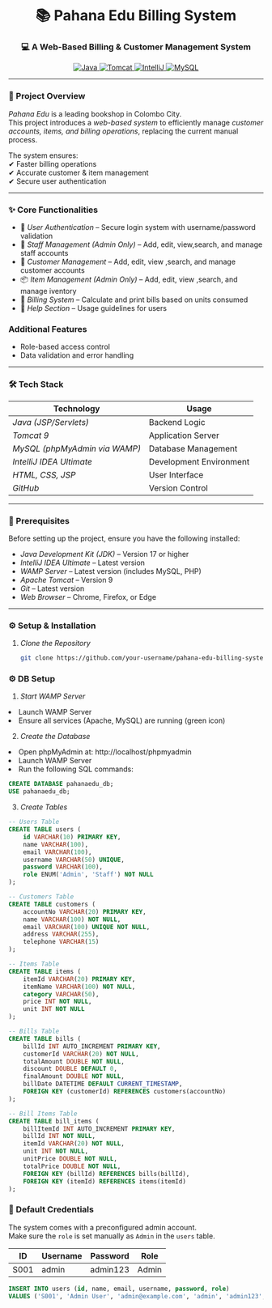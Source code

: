 <h1 align="center">📚 Pahana Edu Billing System</h1>
<h3 align="center">💻 A Web-Based Billing & Customer Management System</h3>

<p align="center">
    <a href="https://www.oracle.com/java/" target="blank">
    <img src="https://img.shields.io/badge/Language-Java-red?style=for-the-badge&logo=openjdk&logoColor=white" alt="Java"/>
  </a>

  <a href="https://www.apache.org/" target="blank">
    <img src="https://img.shields.io/badge/Server-Apache%20Tomcat%209-blue?style=for-the-badge&logo=apachetomcat&logoColor=white" alt="Tomcat"/>
  </a>
  <a href="https://www.jetbrains.com/idea/" target="blank">
    <img src="https://img.shields.io/badge/IDE-IntelliJ%20Ultimate-purple?style=for-the-badge&logo=intellijidea&logoColor=white" alt="IntelliJ"/>
  </a>
  <a href="https://www.mysql.com/" target="blank">
    <img src="https://img.shields.io/badge/Database-MySQL-orange?style=for-the-badge&logo=mysql&logoColor=white" alt="MySQL"/>
  </a>

</p>

---

### 🚀 Project Overview
*Pahana Edu* is a leading bookshop in Colombo City.  
This project introduces a *web-based system* to efficiently manage *customer accounts, items, and billing operations*, replacing the current manual process.  

The system ensures:  
✔ Faster billing operations  
✔ Accurate customer & item management  
✔ Secure user authentication  

---

### ✨ Core Functionalities
- 🔑 *User Authentication* – Secure login system with username/password validation
- 👥 *Staff Management (Admin Only)* – Add, edit, view,search, and manage staff accounts 
- 👥 *Customer Management* – Add, edit, view ,search, and manage customer accounts 
- 📦 *Item Management (Admin Only)* – Add, edit, view ,search, and manage iventory  
- 🧾 *Billing System* – Calculate and print bills based on units consumed  
- 📘 *Help Section* – Usage guidelines for users  


### Additional Features
- Role-based access control
- Data validation and error handling
 


---

### 🛠 Tech Stack
| Technology | Usage |
|------------|-------|
| *Java (JSP/Servlets)* | Backend Logic |
| *Tomcat 9* | Application Server |
| *MySQL (phpMyAdmin via WAMP)* | Database Management |
| *IntelliJ IDEA Ultimate* | Development Environment |
| *HTML, CSS, JSP* | User Interface |
| *GitHub* | Version Control |

---


### 📝 Prerequisites
Before setting up the project, ensure you have the following installed:  
- *Java Development Kit (JDK)* – Version 17 or higher  
- *IntelliJ IDEA Ultimate* – Latest version  
- *WAMP Server* – Latest version (includes MySQL, PHP)  
- *Apache Tomcat* – Version 9
- *Git* – Latest version  
- *Web Browser* – Chrome, Firefox, or Edge  

---

### ⚙ Setup & Installation

1. *Clone the Repository*
   ```bash
   git clone https://github.com/your-username/pahana-edu-billing-system.git

### ⚙ DB Setup
01. *Start WAMP Server*
<li>Launch WAMP Server</li>
<li>Ensure all services (Apache, MySQL) are running (green icon)</li>

02. *Create the Database*
<li>Open phpMyAdmin at: http://localhost/phpmyadmin</li>
<li>Launch WAMP Server</li>
<li>Run the following SQL commands:</li>

```sql
CREATE DATABASE pahanaedu_db;
USE pahanaedu_db;
```

03. *Create Tables*
   
```sql
-- Users Table
CREATE TABLE users (
    id VARCHAR(10) PRIMARY KEY,
    name VARCHAR(100),
    email VARCHAR(100),
    username VARCHAR(50) UNIQUE,
    password VARCHAR(100),
    role ENUM('Admin', 'Staff') NOT NULL
);

-- Customers Table
CREATE TABLE customers (
    accountNo VARCHAR(20) PRIMARY KEY,
    name VARCHAR(100) NOT NULL,
    email VARCHAR(100) UNIQUE NOT NULL,
    address VARCHAR(255),
    telephone VARCHAR(15)
);

-- Items Table
CREATE TABLE items (
    itemId VARCHAR(20) PRIMARY KEY,
    itemName VARCHAR(100) NOT NULL,
    category VARCHAR(50),
    price INT NOT NULL,
    unit INT NOT NULL
);

-- Bills Table
CREATE TABLE bills (
    billId INT AUTO_INCREMENT PRIMARY KEY,
    customerId VARCHAR(20) NOT NULL,
    totalAmount DOUBLE NOT NULL,
    discount DOUBLE DEFAULT 0,
    finalAmount DOUBLE NOT NULL,
    billDate DATETIME DEFAULT CURRENT_TIMESTAMP,
    FOREIGN KEY (customerId) REFERENCES customers(accountNo)
);

-- Bill Items Table
CREATE TABLE bill_items (
    billItemId INT AUTO_INCREMENT PRIMARY KEY,
    billId INT NOT NULL,
    itemId VARCHAR(20) NOT NULL,
    unit INT NOT NULL,
    unitPrice DOUBLE NOT NULL,
    totalPrice DOUBLE NOT NULL,
    FOREIGN KEY (billId) REFERENCES bills(billId),
    FOREIGN KEY (itemId) REFERENCES items(itemId)
);

```

### 🔑 Default Credentials

The system comes with a preconfigured admin account.  
Make sure the `role` is set manually as `Admin` in the `users` table.

| ID       | Username | Password   | Role  |
|----------|----------|------------|-------|
| S001   | admin    | admin123   | Admin |

```sql
INSERT INTO users (id, name, email, username, password, role)
VALUES ('S001', 'Admin User', 'admin@example.com', 'admin', 'admin123', 'Admin');
```








   
